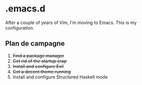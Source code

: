 .emacs.d
========

After a couple of years of Vim, I'm moving to Emacs. This is my configuration.

Plan de campagne
----------------

 1. ~~Find a package manager~~
 1. ~~Get rid of the startup crap~~
 1. ~~Install and configure Evil~~
 1. ~~Get a decent theme running~~
 1. Install and configure Structured Haskell mode
